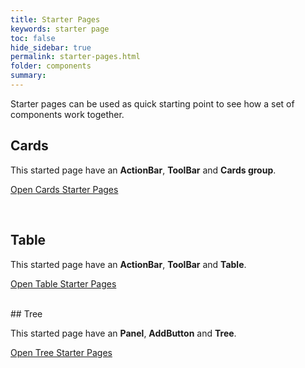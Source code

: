 ```yaml
---
title: Starter Pages
keywords: starter page
toc: false
hide_sidebar: true
permalink: starter-pages.html
folder: components
summary:
---
```


Starter pages can be used as quick starting point to see how a set of components work together.

## Cards

This started page have an **ActionBar**, **ToolBar** and **Cards group**.

<a href="cards-starter-page.html" target="_blank">Open Cards Starter Pages</a>

<br/>

## Table

This started page have an **ActionBar**, **ToolBar** and **Table**.

<a href="table-starter-page.html" target="_blank">Open Table Starter Pages</a>

<br/>
## Tree

This started page have an **Panel**, **AddButton** and **Tree**.

<a href="tree-starter-page.html" target="_blank">Open Tree Starter Pages</a>

<br/>
